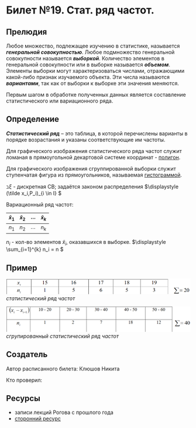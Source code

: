 # Билет №19. Стат. ряд частот.

## Прелюдия

Любое множество, подлежащее изучению в статистике, называется ***генеральной совокупностью***. Любое подмножество генеральной совокупности называется ***выборкой***. Количество элементов в генеральной совокупности или в выборке называется ***объемом***. Элементы выборки могут характеризоваться числами, отражающими какой-либо признак изучаемого объекта. Эти числа называются ***вариантами***, так как от выборки к выборке эти значения меняются.

Первым шагом в обработке полученных данных является составление статистического или вариационного ряда.

## Определение

***Статистический ряд*** – это таблица, в которой перечислены варианты в порядке возрастания и указаны соответствующие им частоты.

Для графического изображения статистического ряда частот служит ломаная в прямоугольной декартовой системе координат - [полигон](../question21/README.md).

Для графического изображения сгруппированной выборки служит ступенчатая фигура из прямоугольников, называемая [гистограммой](../question17/README.md).

$\displaystyle \beth \xi$ - дискретная СВ; задаётся законом распределения $\displaystyle (\tilde x_i,P_i)_{i \in I} $

Вариационный ряд частот:

$\displaystyle \tilde x_1$ | $\displaystyle \tilde x_2$ | $\displaystyle \cdots$ | $\displaystyle \tilde x_k$
:---: | :---: | :---: | :---:
$\displaystyle n_1$ | $\displaystyle n_2$ | $\displaystyle \cdots$ | $\displaystyle n_k$ |

$\displaystyle n_i$ - кол-во элементов $\displaystyle \tilde x_i$, оказавшихся в выборке. $\displaystyle \sum_{i=1}^{k} n_i = n $

## Пример

![example_1](./19example_1.png)
*статистический ряд частот*

![example_2](./19example_2.png)
*сгрупированный статистический ряд частот*

## Создатель

Автор расписанного билета: Клюшов Никита

Кто проверил:


## Ресурсы
- записи лекций Рогова с прошлого года
- [сторонний ресурс](https://pnu.edu.ru/media/filer_public/2013/02/14/kr-11.pdf)
